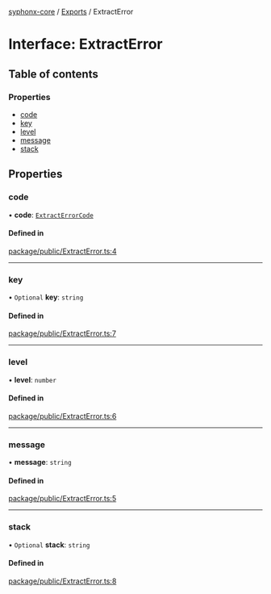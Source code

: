 [syphonx-core](../README.md) / [Exports](../modules.md) / ExtractError

# Interface: ExtractError

## Table of contents

### Properties

- [code](ExtractError.md#code)
- [key](ExtractError.md#key)
- [level](ExtractError.md#level)
- [message](ExtractError.md#message)
- [stack](ExtractError.md#stack)

## Properties

### code

• **code**: [`ExtractErrorCode`](../modules.md#extracterrorcode)

#### Defined in

[package/public/ExtractError.ts:4](https://github.com/dtempx/syphonx-core/blob/4b1bb7c/package/public/ExtractError.ts#L4)

___

### key

• `Optional` **key**: `string`

#### Defined in

[package/public/ExtractError.ts:7](https://github.com/dtempx/syphonx-core/blob/4b1bb7c/package/public/ExtractError.ts#L7)

___

### level

• **level**: `number`

#### Defined in

[package/public/ExtractError.ts:6](https://github.com/dtempx/syphonx-core/blob/4b1bb7c/package/public/ExtractError.ts#L6)

___

### message

• **message**: `string`

#### Defined in

[package/public/ExtractError.ts:5](https://github.com/dtempx/syphonx-core/blob/4b1bb7c/package/public/ExtractError.ts#L5)

___

### stack

• `Optional` **stack**: `string`

#### Defined in

[package/public/ExtractError.ts:8](https://github.com/dtempx/syphonx-core/blob/4b1bb7c/package/public/ExtractError.ts#L8)
